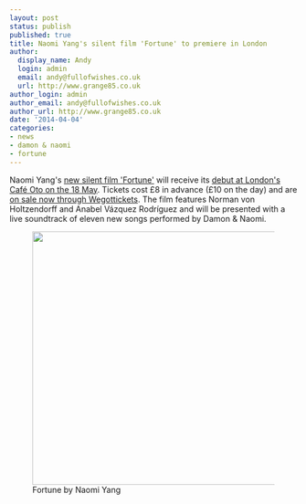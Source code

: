 ```yaml
---
layout: post
status: publish
published: true
title: Naomi Yang's silent film 'Fortune' to premiere in London
author:
  display_name: Andy
  login: admin
  email: andy@fullofwishes.co.uk
  url: http://www.grange85.co.uk
author_login: admin
author_email: andy@fullofwishes.co.uk
author_url: http://www.grange85.co.uk
date: '2014-04-04'
categories:
- news
- damon & naomi
- fortune
---
```

<p>Naomi Yang's <a href="/2014/03/31/damon-naomi-announce-fortune-a-new-silent-film-project/">new silent film 'Fortune'</a> will receive its <a href="http://www.cafeoto.co.uk/damon-and-naomi-2014.shtm">debut at London's Café Oto on the 18 May</a>. Tickets cost £8 in advance (£10 on the day) and are <a href="https://www.wegottickets.com/event/269393">on sale now through Wegottickets</a>. The film features Norman von Holtzendorff and Anabel Vázquez Rodríguez and will be presented with a live soundtrack of eleven new songs performed by Damon & Naomi.<br />
<figure class="caption aligncenter"><img src="https://media.fullofwishes.co.uk/03-damon_and_naomi/pictures/naomi-yang-fortune-collage.jpg" width="556" height="444" class /><figcaption class="caption-text"> Fortune by Naomi Yang</figcaption></figure>
